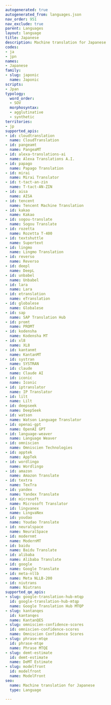 ```yaml
---
autogenerated: true
autogenerated_from: languages.json
nav_order: 951
nav_exclude: true
parent: Languages
layout: language
title: Japanese
description: Machine translation for Japanese
codes:
- ja
- jpn
names:
- Japanese
family:
- slug: japonic
  name: Japonic
scripts:
- Jpan
typology:
  word_order:
  - SOV
  morphosyntax:
  - agglutinative
  - synthetic
territories:
- jp
supported_apis:
- id: cloudtranslation
  name: CloudTranslation
- id: pangeamt
  name: PangeaMT
- id: alexa-translations-ai
  name: Alexa Translations A.I.
- id: papago
  name: Papago Translation
- id: mirai
  name: Mirai Translator
- id: t-tact-an-zin
  name: T-tact-AN-ZIN
- id: aisa
  name: AISA
- id: tencent
  name: Tencent Machine Translation
- id: kakao
  name: Kakao
- id: sogou-translate
  name: Sogou Translate
- id: rozetta
  name: Rozetta T-400
- id: textshuttle
  name: Supertext
- id: lingmo
  name: Lingmo Translation
- id: reverso
  name: Reverso
- id: deepl
  name: DeepL
- id: unbabel
  name: Unbabel
- id: lara
  name: Lara
- id: etranslation
  name: eTranslation
- id: globalese
  name: Globalese
- id: sap
  name: SAP Translation Hub
- id: promt
  name: PROMT
- id: kodensha
  name: Kodensha MT
- id: xl8
  name: XL8
- id: kantanmt
  name: KantanMT
- id: systran
  name: SYSTRAN
- id: claude
  name: Claude AI
- id: iconic
  name: Iconic
- id: iptranslator
  name: IP Translator
- id: lilt
  name: Lilt
- id: deepseek
  name: DeepSeek
- id: watson
  name: Watson Language Translator
- id: openai-gpt
  name: OpenAI GPT
- id: language-weaver
  name: Language Weaver
- id: omniscien
  name: Omniscien Technologies
- id: apptek
  name: AppTek
- id: wordlingo
  name: Wordlingo
- id: amazon
  name: Amazon Translate
- id: textra
  name: TexTra
- id: yandex
  name: Yandex Translate
- id: microsoft
  name: Microsoft Translator
- id: lingvanex
  name: LingvaNex
- id: youdao
  name: Youdao Translate
- id: neuralspace
  name: NeuralSpace
- id: modernmt
  name: ModernMT
- id: baidu
  name: Baidu Translate
- id: alibaba
  name: Alibaba Translate
- id: google
  name: Google Translate
- id: meta-nllb
  name: Meta NLLB-200
- id: niutrans
  name: Niutrans
supported_qe_apis:
- slug: google-translation-hub-mtqp
  id: google-translation-hub-mtqp
  name: Google Translation Hub MTQP
- slug: kantanqes
  id: kantanqes
  name: KantanQES
- slug: omniscien-confidence-scores
  id: omniscien-confidence-scores
  name: Omniscien Confidence Scores
- slug: phrase-mtqe
  id: phrase-mtqe
  name: Phrase MTQE
- slug: demt-estimate
  id: demt-estimate
  name: DeMT Estimate
- slug: modelfront
  id: modelfront
  name: ModelFront
seo:
  name: Machine translation for Japanese
  type: Language

---
```


